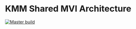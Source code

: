 # KMM Shared MVI Architecture

[![Master build](https://github.com/Maruchin1/kmm-shared-mvi/actions/workflows/master-build.yml/badge.svg)](https://github.com/Maruchin1/kmm-shared-mvi/actions/workflows/master-build.yml)

